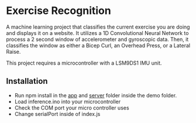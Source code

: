 # Exercise Recognition
A machine learning project that classifies the current exercise you are doing and displays it on a website.  It utilizes a 1D Convolutional Neural Network to process a 2 second window of accelerometer and gyroscopic data.  Then, it classifies the window as either a Bicep Curl, an Overhead Press, or a Lateral Raise.  

This project requires a microcontroller with a LSM9DS1 IMU unit. 

## Installation
- Run npm install in the [app](demo/app) and [server](demo/server) folder inside the demo folder.  
- Load inference.ino into your microcontroller
- Check the COM port your micro controller uses
- Change serialPort inside of index.js 
